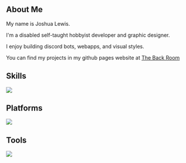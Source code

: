 ## About Me
My name is Joshua Lewis.

I'm a disabled self-taught hobbyist developer and graphic designer.

I enjoy building discord bots, webapps, and visual styles.

You can find my projects in my github pages website at [The Back Room][TheBackRoom]

## Skills
[![][Skills]][Icons]

## Platforms
[![][Platforms]][Icons]

## Tools
[![][Tools]][Icons]

[Icons]: https://skillicons.dev
[Skills]: https://skillicons.dev/icons?i=cpp,c,cs,css,html,java,nodejs,discordjs,typescript,python,go,docker,bash,powershell,git&perline=5
[Platforms]: https://skillicons.dev/icons?i=windows,linux,debian,mint&perline=5
[Tools]: https://skillicons.dev/icons?i=vscode,idea,phpstorm&perline=5
[TheBackRoom]: https://the-back-room.info/
[2018-11-21 16 53 02]: https://github.com/user-attachments/assets/53e9f655-d046-4ef5-bae8-499eab583c29


<!--
**Darkwater409/Darkwater409** is a ✨ _special_ ✨ repository because its `README.md` (this file) appears on your GitHub profile.

Here are some ideas to get you started:

- 🔭 I’m currently working on ...
- 🌱 I’m currently learning ...
- 👯 I’m looking to collaborate on ...
- 🤔 I’m looking for help with ...
- 💬 Ask me about ...
- 📫 How to reach me: ...
- 😄 Pronouns: ...
- ⚡ Fun fact: ...
-->
